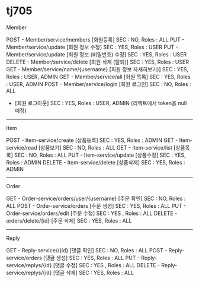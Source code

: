 # tj705

Member

POST - Member/service/members [회원등록] SEC : NO, Roles : ALL
PUT - Member/service/update [회원 정보 수정] SEC : YES, Roles : USER
PUT - Member/service/update [회원 정보 (비밀번호) 수정] SEC : YES, Roles : USER
DELETE - Member/service/delete [회원 삭제 (탈퇴)] SEC : YES, Roles : USER
GET - Member/service/name/{username} [회원 정보 자세히보기)] SEC : YES, Roles : USER, ADMIN
GET - Member/service/all [회원 목록] SEC : YES, Roles : USER, ADMIN
POST - Member/service/login [회원 로그인] SEC : NO, Roles : ALL
- [회원 로그아웃] SEC : YES, Roles : USER, ADMIN (리액트에서 token을 null 예정)


- - - - - - - -

Item

POST - Item-service/create [상품등록] SEC : YES, Roles : ADMIN
GET - Item-service/read [상품보기] SEC : NO, Roles : ALL
GET - Item-service/list [상품목록] SEC : NO, Roles : ALL
PUT - Item-service/update [상품수정] SEC : YES, Roles : ADMIN
DELETE - Item-service/delete [상품삭제] SEC : YES, Roles : ADMIN

- - - - - - - -

Order

GET - Order-service/orders/user/{username} [주문 확인] SEC : NO, Roles : ALL
POST - Order-service/orders [주문 생성] SEC : YES, Roles : ALL
PUT -  Order-service/orders/edit [주문 수정] SEC : YES , Roles : ALL
DELETE - orders/delete/{id} [주문 삭제] SEC : YES, Roles : ALL

- - - - - - - -

Reply

GET - Reply-service//{id} [댓글 확인] SEC : NO, Roles : ALL
POST - Reply-service/orders [댓글 생성] SEC : YES, Roles : ALL
PUT -  Reply-service/replys/{id} [댓글 수정] SEC : YES , Roles : ALL
DELETE - Reply-service/replys/{id} [댓글 삭제] SEC : YES, Roles : ALL
